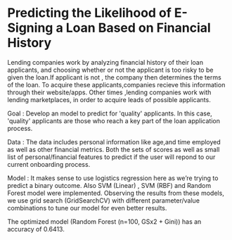 # Predicting the Likelihood of E-Signing a Loan Based on Financial History


Lending companies work by analyzing financial history of their loan applicants, and choosing whether or not the applicant is too risky to be given the loan.If applicant is not , the company then determines the terms of the loan. To acquire these applicants,companies recieve this information through their website/apps. Other times ,lending companies work with lending marketplaces, in order to acquire leads of possible applicants.

Goal : Develop an model to predict for 'quality' applicants. In this case, 'quality' applicants are those who reach a key part of the loan application process.

Data : The data includes personal information like age,and time employed as well as other financial metrics. Both the sets of scores as well as small list of personal/financial features to predict if the user will repond to our current onboarding process.

Model : It makes sense to use logistics regression here as we’re trying to predict a binary outcome. Also SVM (Linear) , SVM (RBF) and Random Forest model were implemented. Observing the results from these models, we use grid search (GridSearchCV) with different parameter/value combinations to tune our model for even better results.

The optimized model (Random Forest (n=100, GSx2 + Gini)) has an accuracy of 0.6413.




